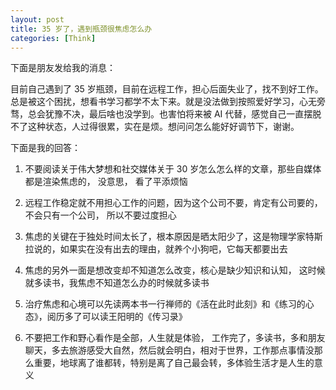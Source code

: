 ```yaml
---
layout: post
title: 35 岁了，遇到瓶颈很焦虑怎么办
categories: [Think]
---
```


下面是朋友发给我的消息：

目前自己遇到了 35 岁瓶颈，目前在远程工作，担心后面失业了，找不到好工作。总是被这个困扰，想看书学习都学不太下来。就是没法做到按照爱好学习，心无旁骛，总会犹豫不决，最后啥也没学到。也害怕将来被 AI 代替，感觉自己一直摆脱不了这种状态，人过得很累，实在是烦。想问问怎么能好好调节下，谢谢。

下面是我的回答：

1. 不要阅读关于伟大梦想和社交媒体关于 30 岁怎么怎么样的文章，那些自媒体都是渲染焦虑的， 没意思， 看了平添烦恼

2. 远程工作稳定就不用担心工作的问题，因为这个公司不要，肯定有公司要的， 不会只有一个公司， 所以不要过度担心

3. 焦虑的关键在于独处时间太长了，根本原因是晒太阳少了，这是物理学家特斯拉说的，如果实在没有出去的理由，就养个小狗吧，它每天都要出去

4. 焦虑的另外一面是想改变却不知道怎么改变，核心是缺少知识和认知， 这时候就多读书，我焦虑不知道怎么办的时候就多读书

5. 治疗焦虑和心境可以先读两本书一行禅师的《活在此时此刻》和《练习的心态》，阅历多了可以读王阳明的《传习录》

6. 不要把工作和野心看作是全部，人生就是体验， 工作完了，多读书，多和朋友聊天，多去旅游感受大自然，然后就会明白，相对于世界，工作那点事情没那么重要，地球离了谁都转，特别是离了自己最会转，多体验生活才是人生的意义
